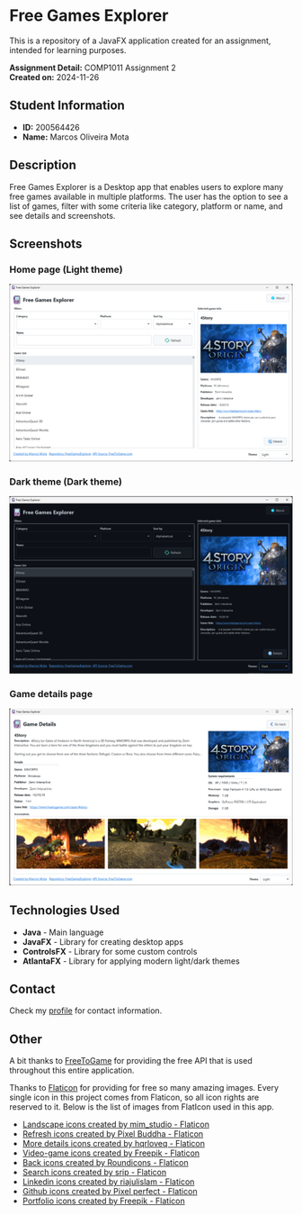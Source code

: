 # Free Games Explorer

This is a repository of a JavaFX application created for an assignment, intended for learning purposes.

**Assignment Detail:** COMP1011 Assignment 2  
**Created on:** 2024-11-26

## Student Information

- **ID:** 200564426  
- **Name:** Marcos Oliveira Mota

## Description

Free Games Explorer is a Desktop app that enables users to explore many free games available in multiple platforms. The user has the option to see a list of games, filter with some criteria like category, platform or name, and see details and screenshots.

## Screenshots

### Home page (Light theme)
![Home page (Light theme)](./screenshots/home_page_light.png)

### Dark theme (Dark theme)
![Home page (Dark theme)](./screenshots/home_page_dark.png)

### Game details page
![Game details page](./screenshots/game_details_page.png)

## Technologies Used

- **Java** - Main language
- **JavaFX** - Library for creating desktop apps
- **ControlsFX** - Library for some custom controls
- **AtlantaFX** - Library for applying modern light/dark themes

## Contact

Check my <a href="https://github.com/marcosmota5" title="Profile">profile</a> for contact information.

## Other

A bit thanks to <a href="https://www.freetogame.com/" title="Free to game">FreeToGame</a> for providing the free API that is used throughout this entire application.

Thanks to <a href="https://www.flaticon.com/" title="Flaticon">Flaticon</a> for providing for free so many amazing images. Every single icon in this project comes from Flaticon, so all icon rights are reserved to it. Below is the list of images from FlatIcon used in this app.

- <a href="https://www.flaticon.com/free-icons/landscape" title="landscape icons">Landscape icons created by mim_studio - Flaticon</a>
- <a href="https://www.flaticon.com/free-icons/refresh" title="refresh icons">Refresh icons created by Pixel Buddha - Flaticon</a>
- <a href="https://www.flaticon.com/free-icons/more-details" title="more details icons">More details icons created by hqrloveq - Flaticon</a>
- <a href="https://www.flaticon.com/free-icons/video-game" title="video-game icons">Video-game icons created by Freepik - Flaticon</a>
- <a href="https://www.flaticon.com/free-icons/back" title="back icons">Back icons created by Roundicons - Flaticon</a>
- <a href="https://www.flaticon.com/free-icons/search" title="search icons">Search icons created by srip - Flaticon</a>
- <a href="https://www.flaticon.com/free-icons/linkedin" title="linkedin icons">Linkedin icons created by riajulislam - Flaticon</a>
- <a href="https://www.flaticon.com/free-icons/github" title="github icons">Github icons created by Pixel perfect - Flaticon</a>
- <a href="https://www.flaticon.com/free-icons/portfolio" title="portfolio icons">Portfolio icons created by Freepik - Flaticon</a>
